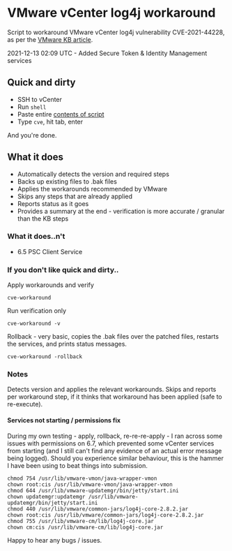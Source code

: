 # VMware vCenter log4j workaround
Script to workaround VMware vCenter log4j vulnerability CVE-2021-44228, as per the [VMware KB article](https://kb.vmware.com/s/article/87081).

2021-12-13 02:09 UTC - Added Secure Token & Identity Management services

## Quick and dirty
- SSH to vCenter
- Run `shell`
- Paste entire [contents of script](https://raw.githubusercontent.com/blake-fm/vcenter-log4j/main/log4j-vcenter-6.5-7.0-workaround.sh)
- Type `cve`, hit tab, enter

And you're done.

## What it does
- Automatically detects the version and required steps
- Backs up existing files to .bak files
- Applies the workarounds recommended by VMware
- Skips any steps that are already applied
- Reports status as it goes
- Provides a summary at the end - verification is more accurate / granular than the KB steps

### What it does..n't
- 6.5 PSC Client Service

### If you don't like quick and dirty..
Apply workarounds and verify
```
cve-workaround
```
Run verification only
```
cve-workaround -v
```
Rollback - very basic, copies the .bak files over the patched files, restarts the services, and prints status messages.
```
cve-workaround -rollback
```

### Notes

Detects version and applies the relevant workarounds.  Skips and reports per workaround step, if it thinks that workaround has been applied (safe to re-execute).

#### Services not starting / permissions fix
During my own testing - apply, rollback, re-re-re-apply - I ran across some issues with permissions on 6.7, which prevented some vCenter services from starting (and I still can't find any evidence of an actual error message being logged).  Should you experience similar behaviour, this is the hammer I have been using to beat things into submission.
```
chmod 754 /usr/lib/vmware-vmon/java-wrapper-vmon
chown root:cis /usr/lib/vmware-vmon/java-wrapper-vmon
chmod 644 /usr/lib/vmware-updatemgr/bin/jetty/start.ini
chown updatemgr:updatemgr /usr/lib/vmware-updatemgr/bin/jetty/start.ini
chmod 440 /usr/lib/vmware/common-jars/log4j-core-2.8.2.jar
chown root:cis /usr/lib/vmware/common-jars/log4j-core-2.8.2.jar
chmod 755 /usr/lib/vmware-cm/lib/log4j-core.jar
chown cm:cis /usr/lib/vmware-cm/lib/log4j-core.jar
```

Happy to hear any bugs / issues.
